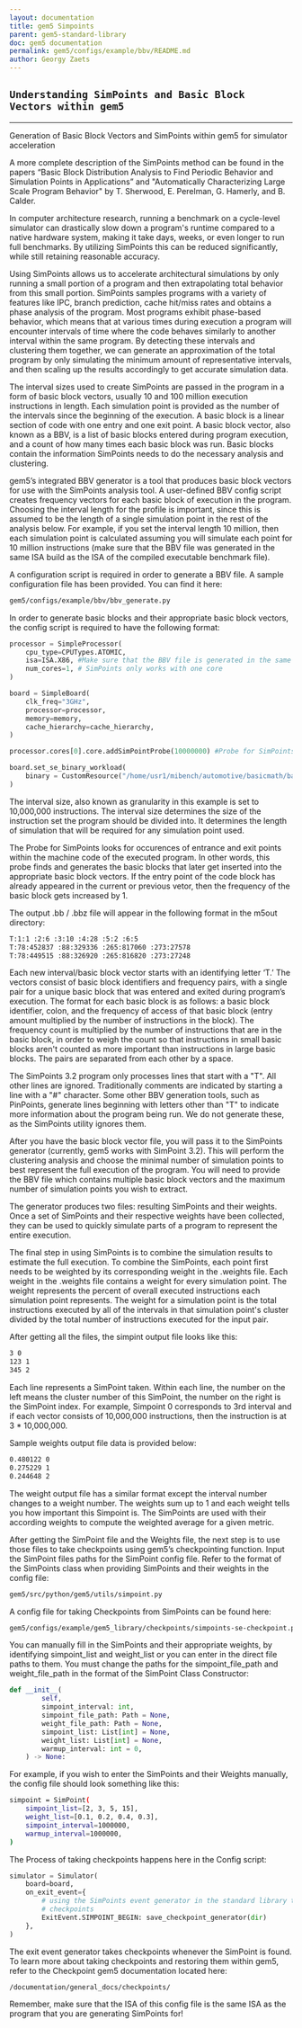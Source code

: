 ```yaml
---
layout: documentation
title: gem5 Simpoints
parent: gem5-standard-library
doc: gem5 documentation
permalink: gem5/configs/example/bbv/README.md
author: Georgy Zaets
---
```


## `Understanding SimPoints and Basic Block Vectors within gem5`

_______________________________________________________________________________________

Generation of Basic Block Vectors and SimPoints within gem5 for simulator acceleration


A more complete description of the SimPoints method can be found in the papers “Basic Block Distribution Analysis to Find Periodic Behavior and Simulation Points in Applications” and "Automatically Characterizing Large Scale Program Behavior" by T. Sherwood, E. Perelman, G. Hamerly, and B. Calder.


In computer architecture research, running a benchmark on a cycle-level simulator can drastically slow down a program's runtime compared to a native hardware system, making it take days, weeks, or even longer to run full benchmarks. By utilizing SimPoints this can be reduced significantly, while still retaining reasonable accuracy.


Using SimPoints allows us to accelerate architectural simulations by only running a small portion of a program and then extrapolating total behavior from this small portion. SimPoints samples programs with a variety of features like IPC, branch prediction, cache hit/miss rates and obtains a phase analysis of the program. Most programs exhibit phase-based behavior, which means that at various times during execution a program will encounter intervals of time where the code behaves similarly to another interval within the same program. By detecting these intervals and clustering them together, we can generate an approximation of the total program by only simulating the minimum amount of representative intervals, and then scaling up the results accordingly to get accurate simulation data.


The interval sizes used to create SimPoints are passed in the program in a form of basic block vectors, usually 10 and 100 million execution instructions in length.  Each simulation point is provided as the number of the intervals since the beginning of the execution. A basic block is a linear section of code with one entry and one exit point. A basic block vector, also known as a BBV, is a list of basic blocks entered during program execution, and a count of how many times each basic block was run. Basic blocks contain the information SimPoints needs to do the necessary analysis and clustering.


gem5’s integrated BBV generator is a tool that produces basic block vectors for use with the SimPoints analysis tool. A user-defined BBV config script creates frequency vectors for each basic block of execution in the program. Choosing the interval length for the profile is important, since this is assumed to be the length of a single simulation point in the rest of the analysis below. For example, if you set the interval length 10 million, then each simulation point is calculated assuming you will simulate each point for 10 million instructions (make sure that the BBV file was generated in the same ISA build as the ISA of the compiled executable benchmark file).  


A configuration script is required in order to generate a BBV file. A sample configuration file has been provided. You can find it here:


```sh
gem5/configs/example/bbv/bbv_generate.py
```


 In order to generate basic blocks and their appropriate basic block vectors, the config script is required to have the following format:


```python
processor = SimpleProcessor(
    cpu_type=CPUTypes.ATOMIC,
    isa=ISA.X86, #Make sure that the BBV file is generated in the same ISA as the ISA of the file 
    num_cores=1, # SimPoints only works with one core
)

board = SimpleBoard(
    clk_freq="3GHz",
    processor=processor,
    memory=memory,
    cache_hierarchy=cache_hierarchy,
)

processor.cores[0].core.addSimPointProbe(10000000) #Probe for SimPoints

board.set_se_binary_workload(
    binary = CustomResource("/home/usr1/mibench/automotive/basicmath/basicmath_largeX86") #EDIT THIS PATH FOR RIGHT COMPILED FILE LOCATION
)
```


The interval size, also known as granularity in this example is set to 10,000,000 instructions. The interval size determines the size of the instruction set the program should be divided into. It determines the length of simulation that will be required for any simulation point used.


The Probe for SimPoints looks for occurences of entrance and exit points within the machine code of the executed program. In other words, this probe finds and generates the basic blocks that later get inserted into the appropriate basic block vectors. If the entry point of the code block has already appeared in the current or previous vetor, then the frequency of the basic block gets increased by 1.


The output .bb / .bbz file will appear in the following format in the m5out directory:


```sh
T:1:1 :2:6 :3:10 :4:28 :5:2 :6:5
T:78:452837 :88:329336 :265:817060 :273:27578
T:78:449515 :88:326920 :265:816820 :273:27248
```


Each new interval/basic block vector starts with an identifying letter ‘T.’ The vectors consist of basic block identifiers and frequency pairs, with a single pair for a unique basic block that was entered and exited during program’s execution. The format for each basic block is as follows: a basic block identifier, colon, and the frequency of access of that basic block (entry amount multiplied by the number of instructions in the block). The frequency count is multiplied by the number of instructions that are in the basic block, in order to weigh the count so that instructions in small basic blocks aren't counted as more important than instructions in large basic blocks. The pairs are separated from each other by a space.


The SimPoints 3.2 program only processes lines that start with a "T". All other lines are ignored. Traditionally comments are indicated by starting a line with a "#" character. Some other BBV generation tools, such as PinPoints, generate lines beginning with letters other than "T" to indicate more information about the program being run. We do not generate these, as the SimPoints utility ignores them.


After you have the basic block vector file, you will pass it to the SimPoints generator (currently, gem5 works with SimPoint 3.2). This will perform the clustering analysis and choose the minimal number of simulation points to best represent the full execution of the program. You will need to provide the BBV file which contains multiple basic block vectors and the maximum number of simulation points you wish to extract. 


The generator produces two files: resulting SimPoints and their weights. Once a set of SimPoints and their respective weights have been collected, they can be used to quickly simulate parts of a program to represent the entire execution. 


The final step in using SimPoints is to combine the simulation results to estimate the full execution. To combine the SimPoints, each point first needs to be weighted by its corresponding weight in the .weights file.  Each weight in the .weights file contains a weight for every simulation point. The weight represents the percent of overall executed instructions each simulation point represents. The weight for a simulation point is the total instructions executed by all of the intervals in that simulation point's cluster divided by the total number of instructions executed for the input pair.


After getting all the files, the simpint output file looks like this:


```sh
3 0
123 1
345 2
```


Each line represents a SimPoint taken. Within each line, the number on the left means the cluster number of this SimPoint, the number on the right is the SimPoint index. For example, Simpoint 0 corresponds to 3rd interval and if each vector consists of 10,000,000 instructions, then the instruction is at 3 * 10,000,000.


Sample weights output file data is provided below:


```sh
0.480122 0
0.275229 1
0.244648 2
```


The weight output file has a similar format except the interval number changes to a weight number. The weights sum up to 1 and each weight tells you how important this Simpoint is. The SimPoints are used with their according weights to compute the weighted average for a given metric.


After getting the SimPoint file and the Weights file, the next step is to use those files to take checkpoints using gem5’s checkpointing function. Input the SimPoint files paths for the SimPoint config file. Refer to the format of the SimPoints class when providing SimPoints and their weights in the config file:


```sh
gem5/src/python/gem5/utils/simpoint.py
```


A config file for taking Checkpoints from SimPoints can be found here:


```sh
gem5/configs/example/gem5_library/checkpoints/simpoints-se-checkpoint.py
```


You can manually fill in the SimPoints and their appropriate weights, by identifying simpoint_list and weight_list or you can enter in the direct file paths to them. You must change the paths for the simpoint_file_path and weight_file_path in the format of the SimPoint Class Constructor:

```python
def __init__(
        self,
        simpoint_interval: int,
        simpoint_file_path: Path = None,
        weight_file_path: Path = None,
        simpoint_list: List[int] = None,
        weight_list: List[int] = None,
        warmup_interval: int = 0,
    ) -> None:
```


For example, if you wish to enter the SimPoints and their Weights manually, the config file should look something like this:


```sh
simpoint = SimPoint(
    simpoint_list=[2, 3, 5, 15],
    weight_list=[0.1, 0.2, 0.4, 0.3],
    simpoint_interval=1000000,
    warmup_interval=1000000,
)
```


The Process of taking checkpoints happens here in the Config script:


```python
simulator = Simulator(
    board=board,
    on_exit_event={
        # using the SimPoints event generator in the standard library to take
        # checkpoints
        ExitEvent.SIMPOINT_BEGIN: save_checkpoint_generator(dir)
    },
)
```


The exit event generator takes checkpoints whenever the SimPoint is found. To learn more about taking checkpoints and restoring them within gem5, refer to the Checkpoint gem5 documentation located here:


```sh
/documentation/general_docs/checkpoints/
```


Remember, make sure that the ISA of this config file is the same ISA as the program that you are generating SimPoints for!
